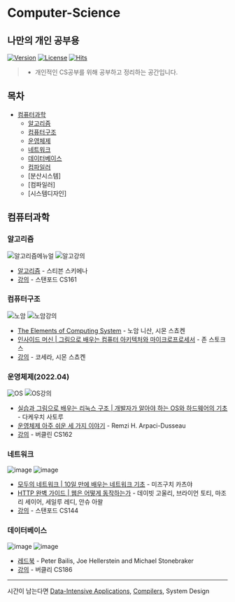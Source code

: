# Computer-Science
## 나만의 개인 공부용
[![Version](https://img.shields.io/badge/version-2022.3.1-red.svg)](./CHANGELOG)  [![License](https://img.shields.io/github/license/mashape/apistatus.svg)](./LICENSE)  [![Hits](https://hits.seeyoufarm.com/api/count/incr/badge.svg?url=https://github.com/JayFreemandev/TIL)](https://hits.seeyoufarm.com/)  
> * 개인적인 CS공부를 위해 공부하고 정리하는 공간입니다.

## 목차
 
- [컴퓨터과학](#컴퓨터과학)
  - [알고리즘](#알고리즘)
  - [컴퓨터구조](#컴퓨터구조)
  - [운영체제](#운영체제)
  - [네트워크](#네트워크)
  - [데이터베이스](#데이터베이스)
  - [컴파일러](#컴파일러) 
  - [분산시스템]
  - [컴파일러]
  - [시스템디자인]

## 컴퓨터과학

### 알고리즘
![알고리즘메뉴얼](https://user-images.githubusercontent.com/72185011/164879082-4d4a0608-e62b-4d00-a21d-23e621ec90cf.jpg)
![알고강의](https://user-images.githubusercontent.com/72185011/164879089-c7c3eaf3-c83e-4252-9783-a38c1eefd6ab.PNG)
- [알고리즘](https://www.amazon.com/gp/product/3030542556/ref=as_li_tl?ie=UTF8&camp=1789&creative=9325&creativeASIN=3030542556&linkCode=as2&tag=algorist-20&linkId=b1ff842c5eae7652f4cd7eee168d1809) - 스티븐 스키에나  
- [강의](https://www3.cs.stonybrook.edu/~skiena/373/videos/) - 스탠포드 CS161

### 컴퓨터구조
![노암](https://user-images.githubusercontent.com/72185011/164879133-2a9defbe-9c9c-4846-8340-560d526b84cd.jpg)
![노암강의](https://user-images.githubusercontent.com/72185011/164879135-c942d1a6-6d62-45cb-9557-39f59e22a8fe.PNG)
- [The Elements of Computing System](https://www.nand2tetris.org/book) - 노암 니산, 시몬 스쵸켄
- [인사이드 머신 | 그림으로 배우는 컴퓨터 아키텍처와 마이크로프로세서](https://book.naver.com/bookdb/book_detail.nhn?bid=2884659) - 존 스토크스
- [강의](https://www.coursera.org/learn/build-a-computer) - 코세라, 시몬 스쵸켄

### 운영체제(2022.04)
![OS](https://user-images.githubusercontent.com/72185011/164879276-0ddadd64-c45a-4706-b79d-caee82c94b61.jpg)
![OS강의](https://user-images.githubusercontent.com/72185011/164879136-c04bf22a-f2b9-45ae-a2ff-a4e1f9ee4f4a.PNG)
- [실습과 그림으로 배우는 리눅스 구조 | 개발자가 알아야 하는 OS와 하드웨어의 기초](https://book.naver.com/bookdb/book_detail.nhn?bid=14524977) - 다케우치 사토루
- [운영체제 아주 쉬운 세 가지 이야기](https://book.naver.com/bookdb/book_detail.nhn?bid=11823378) - Remzi H. Arpaci-Dusseau
- [강의](https://www.youtube.com/watch?v=hry_qqXLej8&list=PLRdybCcWDFzCag9A0h1m9QYaujD0xefgM) - 버클린 CS162

### 네트워크
![image](https://user-images.githubusercontent.com/72185011/164879217-68b66873-4c4f-4f9c-ae9c-57747daff889.png)
![image](https://user-images.githubusercontent.com/72185011/164879182-f8767665-0fe2-49a2-a8f4-8407f071c527.png)
- [모두의 네트워크 | 10일 만에 배우는 네트워크 기초](https://book.naver.com/bookdb/book_detail.nhn?bid=13735927) - 미즈구치 카츠야
- [HTTP 완벽 가이드 | 웹은 어떻게 동작하는가](https://book.naver.com/bookdb/book_detail.nhn?bid=8509980) - 데이빗 고울리, 브라이언 토티, 마조리 세이어, 세일루 레디, 안슈 아왈
- [강의](https://www.youtube.com/playlist?list=PLoCMsyE1cvdWKsLVyf6cPwCLDIZnOj0NS) - 스탠포드 CS144

### 데이터베이스
![image](https://user-images.githubusercontent.com/72185011/164879300-bfff0187-0fe4-4340-afbb-0527c8dd77d4.png)
![image](https://user-images.githubusercontent.com/72185011/164879334-25ca9e20-9b15-4979-9374-7d16fa0561ae.png)
- [레드북](https://dsf.berkeley.edu/papers/fntdb07-architecture.pdf) - Peter Bailis, Joe Hellerstein and Michael Stonebraker
- [강의](https://www.youtube.com/user/CS186Berkeley/videos) - 버클리 CS186

------  
시간이 남는다면 [Data-Intensive Applications](https://www.oreilly.com/library/view/designing-data-intensive-applications/9781491903063/), [Compilers](https://www.amazon.com/Compilers-Principles-Techniques-Tools-2nd/dp/0321486811?pldnSite=1), System Design
